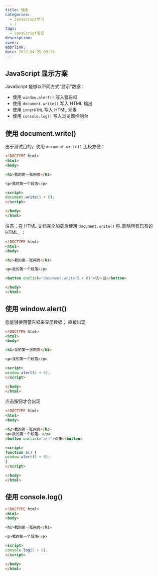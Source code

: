 ```yaml
---
title: 输出
categories:
  - JavaScript学习
  - /
tags:
  - JavaScript笔记
description: 
cover: 
abbrlink: 
date: 2022-04-25 09:29
---
```


## JavaScript 显示方案

JavaScript 能够以不同方式“显示”数据：

-   使用 `window.alert()` 写入警告框
-   使用 `document.write()` 写入 HTML 输出
-   使用 `innerHTML` 写入 HTML 元素
-   使用 `console.log()` 写入浏览器控制台

## 使用 document.write()
出于测试目的，使用 `document.write()` 比较方便：
```html
<!DOCTYPE html>
<html>
<body>

<h1>我的第一张网页</h1>

<p>我的第一个段落</p>

<script>
document.write(5 + 6);
</script>

</body>
</html>
```
注意：在 HTML 文档完全加载后使用 `document.write()` 将_删除所有已有的 HTML_ ：
```html
<!DOCTYPE html>
<html>
<body>

<h1>我的第一张网页</h1>

<p>我的第一个段落</p>

<button onclick="document.write(5 + 6)">试一试</button>

</body>
</html>
```

## 使用 window.alert()
您能够使用警告框来显示数据：
直接出现
```html
<!DOCTYPE html>
<html>
<body>

<h1>我的第一张网页</h1>

<p>我的第一个段落</p>

<script>
window.alert(5 + 6);
</script>

</body>
</html>
```

点击按钮才会出现
```html
<!DOCTYPE html>
<html>
<body>

<h2>我的第一张网页</h2>
<p>我的第一个段落。</p>
<button onclick="a()">点击</button>

<script>
function a() {
window.alert(5 + 6);
}
</script>

</body>
</html>

```

## 使用 console.log()

```html
<!DOCTYPE html>
<html>
<body>

<h1>我的第一张网页</h1>

<p>我的第一个段落</p>

<script>
console.log(5 + 6);
</script>

</body>
</html>
```